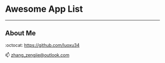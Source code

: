 # Awesome App List

----

## About Me

:octocat: https://github.com/luoxu34

:mailbox: zhang_zengjie@outlook.com

